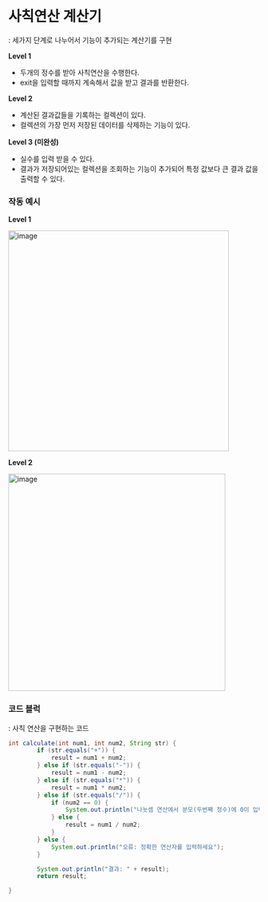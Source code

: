# 사칙연산 계산기
: 세가지 단계로 나누어서 기능이 추가되는 계산기를 구현


**Level 1**
- 두개의 정수를 받아 사칙연산을 수행한다.
- exit을 입력할 때까지 계속해서 값을 받고 결과를 반환한다.

**Level 2**
- 계산된 결과값들을 기록하는 컬렉션이 있다.
- 컬렉션의 가장 먼저 저장된 데이터를 삭제하는 기능이 있다.

**Level 3 (미완성)**
- 실수를 입력 받을 수 있다.
- 결과가 저장되어있는 컬렉션을 조회하는 기능이 추가되어 특정 값보다 큰 결과 값을 출력할 수 있다.




### 작동 예시
**Level 1**

<img width="442" alt="image" src="https://github.com/user-attachments/assets/48fb9957-5357-481f-a29a-80f931b22c8b" />


**Level 2**

<img width="435" alt="image" src="https://github.com/user-attachments/assets/6231d7c9-7f56-4bf8-99c7-1bde0ca47566" />



### 코드 블럭
: 사칙 연산을 구현하는 코드
```java
int calculate(int num1, int num2, String str) {
        if (str.equals("+")) {
            result = num1 + num2;
        } else if (str.equals("-")) {
            result = num1 - num2;
        } else if (str.equals("*")) {
            result = num1 * num2;
        } else if (str.equals("/")) {
            if (num2 == 0) {
                System.out.println("나눗셈 연산에서 분모(두번째 정수)에 0이 입력될 수 없습니다.");
            } else {
                result = num1 / num2;
            }
        } else {
            System.out.println("오류: 정확한 연산자를 입력하세요");
        }

        System.out.println("결과: " + result);
        return result;

}
```
